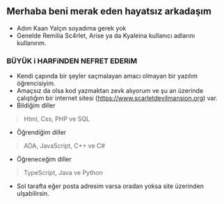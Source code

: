 ## Merhaba beni merak eden hayatsız arkadaşım

* Adım Kaan Yalçın soyadıma gerek yok
* Genelde Remilia Sc4rlet, Arise ya da Kyaleina kullanıcı adlarını kullanırım.

### BÜYÜK i HARFiNDEN NEFRET EDERiM
* Kendi çapında bir şeyler saçmalayan amacı olmayan bir yazılım öğrencisiyim.
* Amaçsız da olsa kod yazmaktan zevk alıyorum ve şu an üzerinde çalıştığım bir internet sitesi (https://www.scarletdevilmansion.org) var.
* Bildiğim diller
> Html, Css, PHP ve SQL
* Öğrendiğim diller
> ADA, JavaScript, C++ ve C#
* Öğreneceğim diller
> TypeScript, Java ve Python
* Sol tarafta eğer posta adresim varsa oradan yoksa site üzerinden ulşabilirsin.
